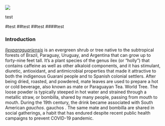 <a href="https://www.juncture-digital.org"><img src="https://juncture-digital.github.io/juncture/static/images/ve-button.png"></a>

<param ve-config 
       title="Yerba Mate: From Sacred Drink to Caffeinated Star"
       source-image="https://upload.wikimedia.org/wikipedia/commons/b/bf/Timber_between_Larch_Mountain_and_Mount_Hood_%284587520152%29.jpg"
       banner="https://upload.wikimedia.org/wikipedia/commons/b/bf/Timber_between_Larch_Mountain_and_Mount_Hood_%284587520152%29.jpg"
       author="Hannah Hardenbergh"
       layout="vertical">

test
<param ve-image 
       label="*Hamatsa Emerging From The Woods*, 1914. Photo by E.S. Curtis." 
       description="Photograph" 
       license="public domain" 
       url="https://i.pinimg.com/originals/cc/38/87/cc3887546e37eab5979e7b91f839f62f.jpg">

#test 
##test
##test
####test

### Introduction
[_Ilexparaguariensis_](https://powo.science.kew.org/taxon/urn:lsid:ipni.org:names:315555-2) is an evergreen shrub or tree native to the subtropical forests of Brazil, Paraguay, Uruguay, and Argentina that can grow up to forty-nine feet tall. It’s a plant species of the genus ilex (or “holly”) that contains caffeine as well as other alkaloid components, and it has stimulant, diuretic, antioxidant, and antimicrobial properties that made it attractive to both the indigenous Guaraní people and to Spanish colonial settlers. After being dried, roasted, and powdered, mate leaves are used to prepare a hot or cold beverage, also known as mate or Paraguayan Tea. World Tree. The loose powder is typically steeped in hot water and strained through a metallic straw, or bombilla, shared by many people, passing from mouth to mouth. During the 19th century, the drink became associated with South American *gauchos*. gauchos . The same mate and bombilla are shared in social gatherings, a habit that has endured despite recent public health campaigns to prevent COVID-19 pandemic.

<param ve-image 
       label="*Hamatsa Emerging From The Woods*, 1914. Photo by E.S. Curtis." 
       description="Photograph" 
       license="public domain" 
       url="https://upload.wikimedia.org/wikipedia/commons/5/52/Hamatsa_shaman.jpg" region="468,765,612,418">

<param ve-image 
       label="James Ward Sketch of Larch Tree, 1859" 
       description="Photograph" 
       license="public domain"
       url="16-07-06-Rathaus_Graz_Turmblick-RR2_0275.jpg">

<param ve-entity 
       eid="Q155" 
       title="Brazil">
<param ve-entity 
       eid="Q267376" 
       title="World Tree">
<param ve-entity 
       eid="Q210377" 
       title="gauchos">
<param ve-entity 
       eid="Q46429" 
       title=“Guaraní people”>
<param ve-entity 
       eid="Q84263196" 
       title=“COVID-19 pandemic”>



